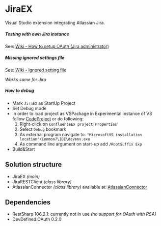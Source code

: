 # JiraEX

Visual Studio extension integrating Atlassian Jira.

##### Testing with own Jira instance
See: [Wiki - How to setup OAuth (Jira administrator)](https://github.com/lubomyl/JiraEX/wiki/How-to-setup-OAuth-(Jira-administrator))

##### Missing ignored settings file
See: [Wiki - Ignored setting file](https://github.com/lubomyl/ConfluenceEX/wiki/Ignored-settings-file)

_Works same for Jira_

##### How to debug
- Mark `JiraEX` as StartUp Project  
- Set Debug mode  
- In order to load project as VSPackage in Experimental instance of VS follow [CodeProject](https://www.codeproject.com/Tips/832362/Resetting-the-Visual-Studio-Experimental-Instance) or do following:  
  1. Right-click on `ConfluenceEX project|Properties`
  2. Select `Debug` bookmark
  3. As external program navigate to: `"MicrosoftVS installation location"\Common7\IDE\devenv.exe`
  4. As command line argument on  start-up add `/RootSuffix Exp`
- Build&Start  

## Solution structure
- JiraEX *(main)*
- JiraRESTClient *(class library)*
- AtlassianConnector *(class library)* available at: [AtlassianConnector](https://github.com/lubomyl/AtlassianConnector)

## Dependencies
- RestSharp 106.2.1: currently not in use *(no support for OAuth with RSA)*
- DevDefined.OAuth 0.2.0
